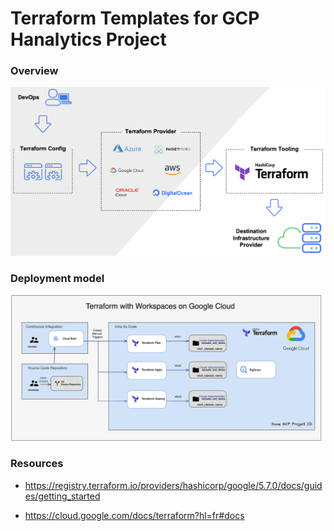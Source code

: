 # Terraform Templates for GCP Hanalytics Project

### Overview
![Alt text](image.png)

### Deployment model
![Alt text](image-1.png)

### Resources

- https://registry.terraform.io/providers/hashicorp/google/5.7.0/docs/guides/getting_started

- https://cloud.google.com/docs/terraform?hl=fr#docs